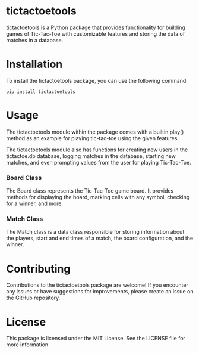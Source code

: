 # tictactoetools

tictactoetools is a Python package that provides functionality for building games of Tic-Tac-Toe with customizable features
and storing the data of matches in a database.

# Installation

To install the tictactoetools package, you can use the following command:

```
pip install tictactoetools
```

# Usage

The tictactoetools module within the package comes with a builtin play() method as an example for playing tic-tac-toe using
the given features.

The tictactoetools module also has functions for creating new users in the tictactoe.db database, logging matches in the
database, starting new matches, and even prompting values from the user for playing Tic-Tac-Toe.

### Board Class

The Board class represents the Tic-Tac-Toe game board. It provides methods for displaying the board, marking cells with
any symbol, checking for a winner, and more.

### Match Class

The Match class is a data class responsible for storing information about the players, start and end times of a match,
the board configuration, and the winner.

# Contributing

Contributions to the tictactoetools package are welcome! If you encounter any issues or have suggestions for improvements,
please create an issue on the GitHub repository.

# License

This package is licensed under the MIT License. See the LICENSE file for more information.